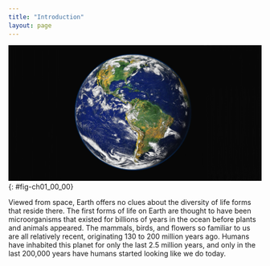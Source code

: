 ```yaml
---
title: "Introduction"
layout: page
---
```



<?cnx.eoc class="summary" title="Sections Summary"?>

<?cnx.eoc class="art-exercise" title="Art Connections"?>

<?cnx.eoc class="multiple-choice" title="Multiple Choice"?>

<?cnx.eoc class="free-response" title="Free Response"?>

 ![Photo depicts Earth from space.](../resources/Figure_01_00_00.jpg "This NASA image is a composite of several satellite-based views of Earth. To make the whole-Earth image, NASA scientists combine observations of different parts of the planet. (credit: NASA/GSFC/NOAA/USGS)"){: #fig-ch01_00_00}

Viewed from space, Earth offers no clues about the diversity of life forms that reside there. The first forms of life on Earth are thought to have been microorganisms that existed for billions of years in the ocean before plants and animals appeared. The mammals, birds, and flowers so familiar to us are all relatively recent, originating 130 to 200 million years ago. Humans have inhabited this planet for only the last 2.5 million years, and only in the last 200,000 years have humans started looking like we do today.

